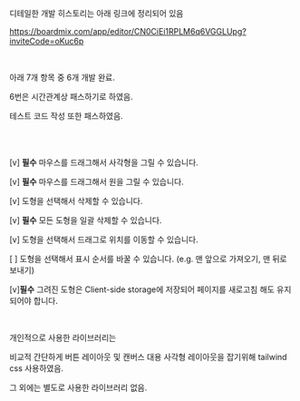 디테일한 개발 히스토리는 아래 링크에 정리되어 있음

https://boardmix.com/app/editor/CN0CiEi1RPLM6q6VGGLUpg?inviteCode=oKuc6p

<br/>

아래 7개 항목 중 6개 개발 완료.

6번은 시간관계상 패스하기로 하였음.

테스트 코드 작성 또한 패스하였음.

<br/>
<br/>

[v] ​**필수**​​ 마우스를 드래그해서 사각형을 그릴 수 있습니다.

[v] ​**필수**​​ 마우스를 드래그해서 원을 그릴 수 있습니다.

[v] 도형을 선택해서 삭제할 수 있습니다.

[v] ​**필수**​​ 모든 도형을 일괄 삭제할 수 있습니다.

[v] 도형을 선택해서 드래그로 위치를 이동할 수 있습니다.

[  ] 도형을 선택해서 표시 순서를 바꿀 수 있습니다. (e.g. 맨 앞으로 가져오기, 맨 뒤로 보내기)

[v]​**필수**​​ 그려진 도형은 Client-side storage에 저장되어 페이지를 새로고침 해도 유지되어야 합니다.

<br/>


개인적으로 사용한 라이브러리는

비교적 간단하게 버튼 레이아웃 및 캔버스 대용 사각형 레이아웃을 잡기위해 tailwind css 사용하였음.

그 외에는 별도로 사용한 라이브러리 없음.
